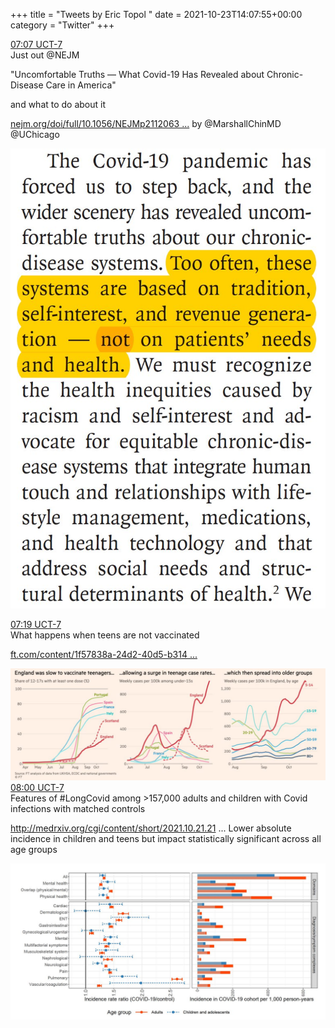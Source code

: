 +++
title = "Tweets by Eric Topol " 
date = 2021-10-23T14:07:55+00:00
category = "Twitter"
+++
<div class="tweet"> 
<div class="profile"> 
<a href="https://twitter.com/erictopol/status/1451913278871932929" target="_blank" rel="noreferer">07:07 UCT-7</a> 
</div> 
<div class="content"> 
Just out @NEJM 

"Uncomfortable Truths — What Covid-19 Has Revealed about Chronic-Disease Care in America"

and what to do about it

<a href="https://www.nejm.org/doi/full/10.1056/NEJMp2112063?query=WB&cid=NEJM%20Weekend%20Briefing,%20October%2023,%202021%20DM401431_NEJM_Subscriber&bid=682395402" target="_blank" rel="noreferer">nejm.org/doi/full/10.1056/NEJMp2112063 ...</a> 
 by @MarshallChinMD @UChicago </div> 
<a href="/twitter/erictopol/images/FCY7ZtQVQAAsg7D.jpg"  ><img src="/twitter/erictopol/images/FCY7ZtQVQAAsg7D.jpg" alt="Twitter image" ></img></a></div> 
<div class="tweet"> 
<div class="profile"> 
<a href="https://twitter.com/erictopol/status/1451916283138621449" target="_blank" rel="noreferer">07:19 UCT-7</a> 
</div> 
<div class="content"> 
What happens when teens are not vaccinated

<a href="https://www.ft.com/content/1f57838a-24d2-40d5-b314-2d8345a6e001" target="_blank" rel="noreferer">ft.com/content/1f57838a-24d2-40d5-b314 ...</a> 
 </div> 
<a href="/twitter/erictopol/images/FCY-FA5UYAIJM4s.jpg"  ><img src="/twitter/erictopol/images/FCY-FA5UYAIJM4s.jpg" alt="Twitter image" ></img></a></div> 
<div class="tweet"> 
<div class="profile"> 
<a href="https://twitter.com/erictopol/status/1451926435409530886" target="_blank" rel="noreferer">08:00 UCT-7</a> 
</div> 
<div class="content"> 
Features of #LongCovid among &gt;157,000 adults and children with Covid infections with matched controls

<a href="http://medrxiv.org/cgi/content/short/2021.10.21.21265133" target="_blank" rel="noreferer">http://medrxiv.org/cgi/content/short/2021.10.21.21 ...</a> 
 Lower absolute incidence in children and teens but impact statistically significant across all age groups </div> 
<a href="/twitter/erictopol/images/FCZGgfsVcAQzVe4.jpg"  ><img src="/twitter/erictopol/images/FCZGgfsVcAQzVe4.jpg" alt="Twitter image" ></img></a></div> 


